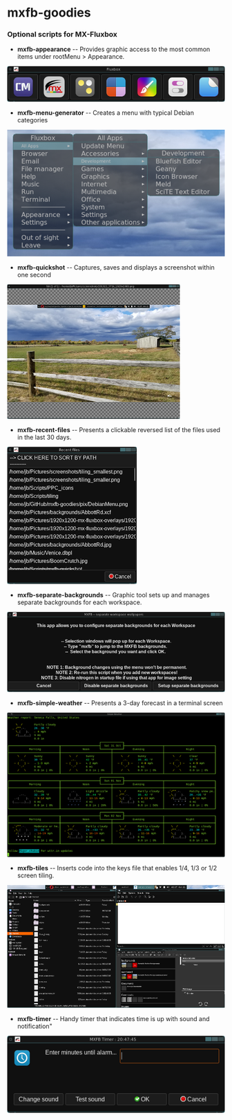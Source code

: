 # mxfb-goodies

### Optional scripts for MX-Fluxbox

* **mxfb-appearance** -- Provides graphic access to the most common items under rootMenu > Appearance.

![Appearance settings](/pix/appearance.png)

* **mxfb-menu-generator** -- Creates a menu with typical Debian categories

![Debian menu](/pix/DebianMenu.png)

* **mxfb-quickshot** -- Captures, saves and displays a screenshot within one second

![Quickshot](/pix/shot.png)

* **mxfb-recent-files** -- Presents a clickable reversed list of the files used in the last 30 days.

![Recent files](/pix/recent.png)

* **mxfb-separate-backgrounds** -- Graphic tool sets up and manages separate backgrounds for each workspace.

![Separate backgrounds](/pix/separate.png)

* **mxfb-simple-weather** -- Presents a 3-day forecast in a terminal screen

![Weather](/pix/weather.png)

* **mxfb-tiles** -- Inserts code into the keys file that enables 1/4, 1/3 or 1/2 screen tiling.

![Tiling](/pix/tiling.png)

* **mxfb-timer** -- Handy timer that indicates time is up with sound and notification"

![Timer](/pix/timer.png)
